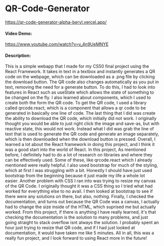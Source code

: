 # QR-Code-Generator

https://qr-code-generator-alpha-beryl.vercel.app/

#### Video Demo: 
https://www.youtube.com/watch?v=v_4n9UeMNYE

#### Description: 
This is a simple webapp that I made for my CS50 final project using the React Framework. It takes in text in a textbox and instantly generates a QR code on the webpage, which can be downloaded as a .png file by clicking the download button. The QR code also changes automatically as you put in text, removing the need for a generate button.
To do this, I had to look into features in React such as useState which allows the state of something to be changed on the fly. I also learned about components, which I used to create both the form the QR code. To get the QR code, I used a library called qrcode.react, which is a component that allows a qr code to be generated in basically one line of code. The last thing that I did was create the ability to download the QR code, which initially did not work. I originally thought you would be able to just right click the image and save-as, but with reactive state, this would not work. Instead what I did was grab the line of text that is used to generate the QR code and generate an image separately, which is then downloaded when the download button is pressed. Overall, I learned a lot about the React framework in doing this project, and I think it was a good start into the world of React.
In this project, As mentioned before, I definitely had to do a lot of research on libraries and where they can be effectively used. Some of these, like qrcode.react which I already mentioned were really helpful. I also used bootstrap for much of the styling, which at first I was struggling with a bit. Honestly I should have just used bootstrap from the beginning because it just made my life a whole lot easier. Another problem with CSS I ran into was trying to resize my canvas of the QR Code. I originally thought it was a CSS thing so I tried what had worked for everything else to no avail. I then looked at bootstrap to see if there were any solutions on there, but also, nothing. Finally, I checked the documentation, and turns out because the QR Code was a canvas, I actually had to change the size inside of the HTML, which suprised me but actually worked.
From this project, if there is anything I have really learned, it's that checking the documentation is the solution to many problems, and just going straight to stack overflow isnt always the solution. I probably spent an hour just trying to resize that QR code, and if I had just looked at documentation, it would have taken me like 5 minutes.
All in all, this was a really fun project, and I look forward to using React more in the future!
